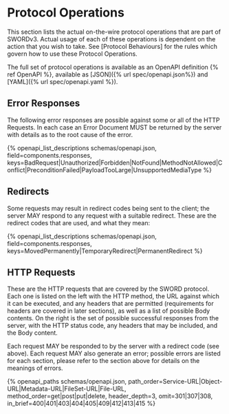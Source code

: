 # Protocol Operations

This section lists the actual on-the-wire protocol operations that are part of SWORDv3.  Actual usage of each of these operations is 
dependent on the action that you wish to take.  See [Protocol Behaviours] for the rules which govern how to use these Protocol Operations.

The full set of protocol operations is available as an OpenAPI definition {% ref OpenAPI %}, available as [JSON]({% url spec/openapi.json%})
and [YAML]({% url spec/openapi.yaml %}).

## Error Responses

The following error responses are possible against some or all of the HTTP Requests.  In each case an Error Document MUST be returned by the 
server with details as to the root cause of the error.

{% 
openapi_list_descriptions
    schemas/openapi.json,
    field=components.responses,
    keys=BadRequest|Unauthorized|Forbidden|NotFound|MethodNotAllowed|Conflict|PreconditionFailed|PayloadTooLarge|UnsupportedMediaType
%}

## Redirects

Some requests may result in redirect codes being sent to the client; the server MAY respond to any request with a suitable redirect.  These 
are the redirect codes that are used, and what they mean:

{%
openapi_list_descriptions
    schemas/openapi.json,
    field=components.responses,
    keys=MovedPermanently|TemporaryRedirect|PermanentRedirect
%}

## HTTP Requests

These are the HTTP requests that are covered by the SWORD protocol.  Each one is listed on the left with the HTTP method, the URL against 
which it can be executed, and any headers that are permitted (requirements for headers are covered in later sections), as well as a list of 
possible Body contents.  On the right is the set of possible successful responses from the server, with the HTTP status code, any headers 
that may be included, and the Body content.

Each request MAY be responded to by the server with a redirect code (see above).  Each request MAY also generate an error; possible errors 
are listed for each section, please refer to the section above for details on the meanings of errors.

{%
openapi_paths
    schemas/openapi.json,
    path_order=Service-URL|Object-URL|Metadata-URL|FileSet-URL|File-URL,
    method_order=get|post|put|delete,
    header_depth=3,
    omit=301|307|308,
    in_brief=400|401|403|404|405|409|412|413|415
%}
